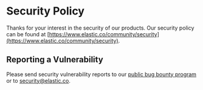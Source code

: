 # Security Policy

Thanks for your interest in the security of our products.
Our security policy can be found at [https://www.elastic.co/community/security](https://www.elastic.co/community/security).

## Reporting a Vulnerability

Please send security vulnerability reports to our [public bug bounty program](https://github.com/elastic/.github/) or to security@elastic.co.
